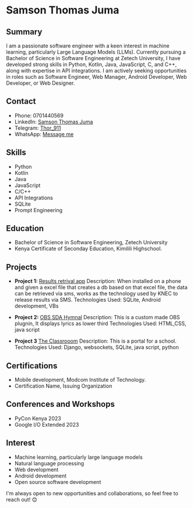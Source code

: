 # Samson Thomas Juma

## Summary

I am a passionate software engineer with a keen interest in machine learning, particularly Large Language Models (LLMs). Currently pursuing a Bachelor of Science in Software Engineering at Zetech University, I have developed strong skills in Python, Kotlin, Java, JavaScript, C, and C++, along with expertise in API integrations. I am actively seeking opportunities in roles such as Software Engineer, Web Manager, Android Developer, Web Developer, or Web Designer.

## Contact

- Phone: 0701440569
- LinkedIn: [Samson Thomas Juma](https://ke.linkedin.com/in/samson-thomas-juma)
- Telegram: [Thor_911](https://t.me/Thor_911)
- WhatsApp: [Message me](wa.me/+254701440569)

## Skills

- Python
- Kotlin
- Java
- JavaScript
- C/C++
- API Integrations
- SQLite
- Prompt Engineering

## Education

- Bachelor of Science in Software Engineering, Zetech University
- Kenya Certificate of Seconday Education, Kimilili Highschool.

## Projects

- **Project 1:** [Results retrival app](https://github.com/samsonthomas951/Excell-reader-app-with-sms-auto-reply)
  Description: When installed on a phone and given a excel file that creates a db based on that excel file, the data can be retrieved via sms, works as the technology used by KNEC to release results via SMS. 
  Technologies Used: SQLite, Android development, VBs

- **Project 2:** [OBS SDA Hymnal](https://github.com/samsonthomas951/custom-built-obs-plugin-CSS-JS-AND-HTML)
  Description: This is a custom made OBS plugnin, It displays lyrics as lower third
  Technologies Used: HTML,CSS, java script
  
- **Project 3** [The Classrooom](https://github.com/samsonthomas951/djangochat-application-with-student-result-management-system)
  Description: This is a portal for a school.
  Technologies Used: Django, websockets, SQLite, java script, python 

## Certifications

- Mobile development, Modcom Institute of Technology.
- Certification Name, Issuing Organization

## Conferences and Workshops
- PyCon Kenya 2023
- Google I/O Extended 2023

## Interest
* Machine learning, particularly large language models
* Natural language processing
* Web development
* Android development
* Open source software development

I'm always open to new opportunities and collaborations, so feel free to reach out! 😊
